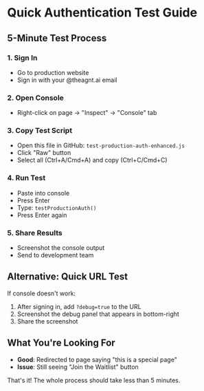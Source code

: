 # Quick Authentication Test Guide

## 5-Minute Test Process

### 1. Sign In
- Go to production website
- Sign in with your @theagnt.ai email

### 2. Open Console
- Right-click on page → "Inspect" → "Console" tab

### 3. Copy Test Script
- Open this file in GitHub: `test-production-auth-enhanced.js`
- Click "Raw" button
- Select all (Ctrl+A/Cmd+A) and copy (Ctrl+C/Cmd+C)

### 4. Run Test
- Paste into console
- Press Enter
- Type: `testProductionAuth()`
- Press Enter again

### 5. Share Results
- Screenshot the console output
- Send to development team

## Alternative: Quick URL Test
If console doesn't work:
1. After signing in, add `?debug=true` to the URL
2. Screenshot the debug panel that appears in bottom-right
3. Share the screenshot

## What You're Looking For
- **Good**: Redirected to page saying "this is a special page"
- **Issue**: Still seeing "Join the Waitlist" button

That's it! The whole process should take less than 5 minutes.